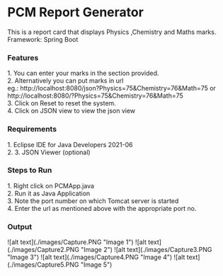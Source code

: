 # PCM Report Generator
This is a report card that displays Physics ,Chemistry and Maths marks.<br>
Framework: Spring Boot <br>

<h3>Features</h3>
1. You can enter your marks in the section provided. <br>
2. Alternatively you can put marks in url <br>
eg.: http://localhost:8080/json?Physics=75&Chemistry=76&Math=75 or http://localhost:8080/?Physics=75&Chemistry=76&Math=75 <br>
3. Click on Reset to reset the system. <br>
4. Click on JSON view to view the json view <br>

<h3>Requirements</h3>
1. Eclipse IDE for Java Developers 2021-06 <br>
2. 
3. JSON Viewer (optional)<br>

<h3>Steps to Run</h3>
1. Right click on PCMApp.java <br>
2. Run it as Java Application <br>
3. Note the port number on which Tomcat server is started <br>
4. Enter the url as mentioned above with the appropriate port no. <br>

<h3>Output</h3>
![alt text](./images/Capture.PNG "Image 1")
![alt text](./images/Capture2.PNG "Image 2")
![alt text](./images/Capture3.PNG "Image 3")
![alt text](./images/Capture4.PNG "Image 4")
![alt text](./images/Capture5.PNG "Image 5")